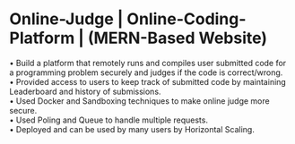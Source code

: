 # Online-Judge | Online-Coding-Platform | (MERN-Based Website)
•	Build a platform that remotely runs and compiles user submitted code for a programming problem securely and judges if the code is correct/wrong. <br>
•	Provided access to users to keep track of submitted code by maintaining Leaderboard and history of submissions. <br>
•	Used Docker and Sandboxing techniques to make online judge more secure. <br>
•	Used Poling and Queue to handle multiple requests. <br>
•	Deployed and can be used by many users by Horizontal Scaling. <br>
